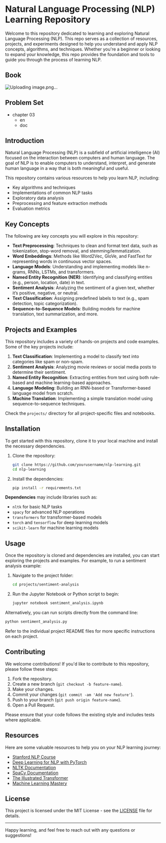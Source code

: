 # Natural Language Processing (NLP) Learning Repository

Welcome to this repository dedicated to learning and exploring Natural Language Processing (NLP). This repo serves as a collection of resources, projects, and experiments designed to help you understand and apply NLP concepts, algorithms, and techniques. Whether you're a beginner or looking to expand your knowledge, this repo provides the foundation and tools to guide you through the process of learning NLP.

## Book
![Uploading image.png…]()

## Problem Set

- chapter 03
   - en
   - doc

## Introduction

Natural Language Processing (NLP) is a subfield of artificial intelligence (AI) focused on the interaction between computers and human language. The goal of NLP is to enable computers to understand, interpret, and generate human language in a way that is both meaningful and useful. 

This repository contains various resources to help you learn NLP, including:
- Key algorithms and techniques
- Implementations of common NLP tasks
- Exploratory data analysis
- Preprocessing and feature extraction methods
- Evaluation metrics

## Key Concepts

The following are key concepts you will explore in this repository:

- **Text Preprocessing**: Techniques to clean and format text data, such as tokenization, stop-word removal, and stemming/lemmatization.
- **Word Embeddings**: Methods like Word2Vec, GloVe, and FastText for representing words in continuous vector spaces.
- **Language Models**: Understanding and implementing models like n-grams, RNNs, LSTMs, and transformers.
- **Named Entity Recognition (NER)**: Identifying and classifying entities (e.g., person, location, date) in text.
- **Sentiment Analysis**: Analyzing the sentiment of a given text, whether it’s positive, negative, or neutral.
- **Text Classification**: Assigning predefined labels to text (e.g., spam detection, topic categorization).
- **Sequence-to-Sequence Models**: Building models for machine translation, text summarization, and more.

## Projects and Examples

This repository includes a variety of hands-on projects and code examples. Some of the key projects include:

1. **Text Classification**: Implementing a model to classify text into categories like spam or non-spam.
2. **Sentiment Analysis**: Analyzing movie reviews or social media posts to determine their sentiment.
3. **Named Entity Recognition**: Extracting entities from text using both rule-based and machine learning-based approaches.
4. **Language Modeling**: Building an RNN-based or Transformer-based language model from scratch.
5. **Machine Translation**: Implementing a simple translation model using sequence-to-sequence techniques.

Check the `projects/` directory for all project-specific files and notebooks.

## Installation

To get started with this repository, clone it to your local machine and install the necessary dependencies.

1. Clone the repository:
   ```bash
   git clone https://github.com/yourusername/nlp-learning.git
   cd nlp-learning
   ```

2. Install the dependencies:
   ```bash
   pip install -r requirements.txt
   ```

**Dependencies** may include libraries such as:
- `nltk` for basic NLP tasks
- `spacy` for advanced NLP operations
- `transformers` for transformer-based models
- `torch` and `tensorflow` for deep learning models
- `scikit-learn` for machine learning models

## Usage

Once the repository is cloned and dependencies are installed, you can start exploring the projects and examples. For example, to run a sentiment analysis example:

1. Navigate to the project folder:
   ```bash
   cd projects/sentiment-analysis
   ```

2. Run the Jupyter Notebook or Python script to begin:
   ```bash
   jupyter notebook sentiment_analysis.ipynb
   ```

Alternatively, you can run scripts directly from the command line:
```bash
python sentiment_analysis.py
```

Refer to the individual project README files for more specific instructions on each project.

## Contributing

We welcome contributions! If you'd like to contribute to this repository, please follow these steps:

1. Fork the repository.
2. Create a new branch (`git checkout -b feature-name`).
3. Make your changes.
4. Commit your changes (`git commit -am 'Add new feature'`).
5. Push to your branch (`git push origin feature-name`).
6. Open a Pull Request.

Please ensure that your code follows the existing style and includes tests where applicable.

## Resources

Here are some valuable resources to help you on your NLP learning journey:

- [Stanford NLP Course](https://web.stanford.edu/class/cs224n/)
- [Deep Learning for NLP with PyTorch](https://pytorch.org/tutorials/beginner/nlp.html)
- [NLTK Documentation](https://www.nltk.org/)
- [SpaCy Documentation](https://spacy.io/)
- [The Illustrated Transformer](http://jalammar.github.io/illustrated-transformer/)
- [Machine Learning Mastery](https://machinelearningmastery.com/)

## License

This project is licensed under the MIT License - see the [LICENSE](LICENSE) file for details.

---

Happy learning, and feel free to reach out with any questions or suggestions!

